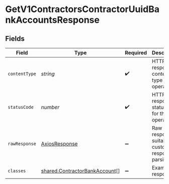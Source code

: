 # GetV1ContractorsContractorUuidBankAccountsResponse


## Fields

| Field                                                                          | Type                                                                           | Required                                                                       | Description                                                                    |
| ------------------------------------------------------------------------------ | ------------------------------------------------------------------------------ | ------------------------------------------------------------------------------ | ------------------------------------------------------------------------------ |
| `contentType`                                                                  | *string*                                                                       | :heavy_check_mark:                                                             | HTTP response content type for this operation                                  |
| `statusCode`                                                                   | *number*                                                                       | :heavy_check_mark:                                                             | HTTP response status code for this operation                                   |
| `rawResponse`                                                                  | [AxiosResponse](https://axios-http.com/docs/res_schema)                        | :heavy_minus_sign:                                                             | Raw HTTP response; suitable for custom response parsing                        |
| `classes`                                                                      | [shared.ContractorBankAccount](../../models/shared/contractorbankaccount.md)[] | :heavy_minus_sign:                                                             | Example response                                                               |